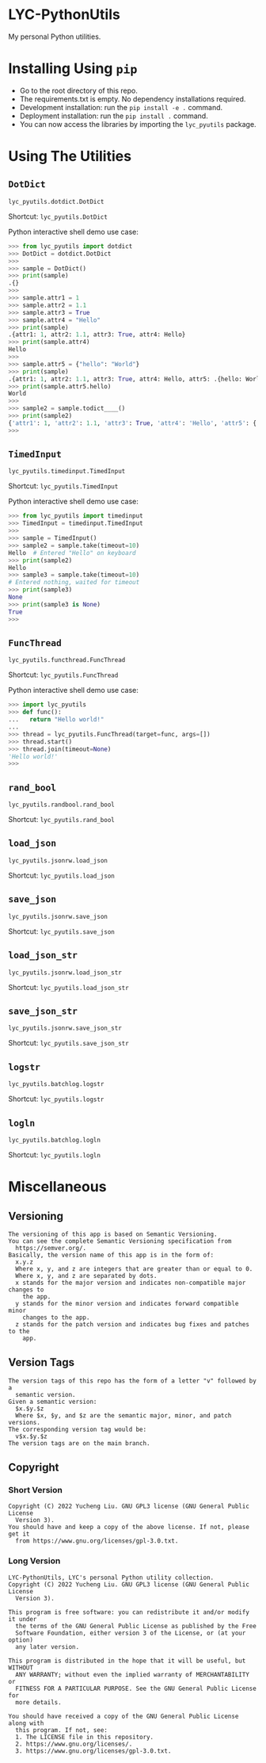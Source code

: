 <!---
Copyright 2022 Yucheng Liu. GNU GPL3 lincense.
GNU GPL3 license copy: https://www.gnu.org/licenses/gpl-3.0.txt
First added by username: liu-yucheng
Last updated by username: liu-yucheng
--->

# LYC-PythonUtils

My personal Python utilities.

# Installing Using `pip`

- Go to the root directory of this repo.
- The requirements.txt is empty. No dependency installations required.
- Development installation: run the `pip install -e .` command.
- Deployment installation: run the `pip install .` command.
- You can now access the libraries by importing the `lyc_pyutils` package.

# Using The Utilities

## `DotDict `

`lyc_pyutils.dotdict.DotDict`

Shortcut: `lyc_pyutils.DotDict`

Python interactive shell demo use case:

```python
>>> from lyc_pyutils import dotdict
>>> DotDict = dotdict.DotDict
>>>
>>> sample = DotDict()
>>> print(sample)
.{}
>>>
>>> sample.attr1 = 1
>>> sample.attr2 = 1.1
>>> sample.attr3 = True
>>> sample.attr4 = "Hello"
>>> print(sample)
.{attr1: 1, attr2: 1.1, attr3: True, attr4: Hello}
>>> print(sample.attr4)
Hello
>>>
>>> sample.attr5 = {"hello": "World"}
>>> print(sample)
.{attr1: 1, attr2: 1.1, attr3: True, attr4: Hello, attr5: .{hello: World}}
>>> print(sample.attr5.hello)
World
>>>
>>> sample2 = sample.todict____()
>>> print(sample2)
{'attr1': 1, 'attr2': 1.1, 'attr3': True, 'attr4': 'Hello', 'attr5': {'hello': 'World'}}
>>>
```

## `TimedInput`

`lyc_pyutils.timedinput.TimedInput`

Shortcut: `lyc_pyutils.TimedInput`

Python interactive shell demo use case:

```python
>>> from lyc_pyutils import timedinput
>>> TimedInput = timedinput.TimedInput
>>>
>>> sample = TimedInput()
>>> sample2 = sample.take(timeout=10)
Hello  # Entered "Hello" on keyboard
>>> print(sample2)
Hello
>>> sample3 = sample.take(timeout=10)
# Entered nothing, waited for timeout
>>> print(sample3)
None
>>> print(sample3 is None)
True
>>>
```


## `FuncThread`

`lyc_pyutils.functhread.FuncThread`

Shortcut: `lyc_pyutils.FuncThread`

Python interactive shell demo use case:

```python
>>> import lyc_pyutils
>>> def func():
...   return "Hello world!"
...
>>> thread = lyc_pyutils.FuncThread(target=func, args=[])
>>> thread.start()
>>> thread.join(timeout=None)
'Hello world!'
>>>
```

## `rand_bool`

`lyc_pyutils.randbool.rand_bool`

Shortcut: `lyc_pyutils.rand_bool`

## `load_json`

`lyc_pyutils.jsonrw.load_json`

Shortcut: `lyc_pyutils.load_json`

## `save_json`

`lyc_pyutils.jsonrw.save_json`

Shortcut: `lyc_pyutils.save_json`

## `load_json_str`

`lyc_pyutils.jsonrw.load_json_str`

Shortcut: `lyc_pyutils.load_json_str`

## `save_json_str`

`lyc_pyutils.jsonrw.save_json_str`

Shortcut: `lyc_pyutils.save_json_str`

## `logstr`

`lyc_pyutils.batchlog.logstr`

Shortcut: `lyc_pyutils.logstr`

## `logln`

`lyc_pyutils.batchlog.logln`

Shortcut: `lyc_pyutils.logln`

# Miscellaneous
## Versioning

```text
The versioning of this app is based on Semantic Versioning.
You can see the complete Semantic Versioning specification from
  https://semver.org/.
Basically, the version name of this app is in the form of:
  x.y.z
  Where x, y, and z are integers that are greater than or equal to 0.
  Where x, y, and z are separated by dots.
  x stands for the major version and indicates non-compatible major changes to
    the app.
  y stands for the minor version and indicates forward compatible minor
    changes to the app.
  z stands for the patch version and indicates bug fixes and patches to the
    app.
```

## Version Tags

```text
The version tags of this repo has the form of a letter "v" followed by a
  semantic version.
Given a semantic version:
  $x.$y.$z
  Where $x, $y, and $z are the semantic major, minor, and patch versions.
The corresponding version tag would be:
  v$x.$y.$z
The version tags are on the main branch.
```

## Copyright
### Short Version

```text
Copyright (C) 2022 Yucheng Liu. GNU GPL3 license (GNU General Public License
  Version 3).
You should have and keep a copy of the above license. If not, please get it
  from https://www.gnu.org/licenses/gpl-3.0.txt.
```

### Long Version

```text
LYC-PythonUtils, LYC's personal Python utility collection.
Copyright (C) 2022 Yucheng Liu. GNU GPL3 license (GNU General Public License
  Version 3).

This program is free software: you can redistribute it and/or modify it under
  the terms of the GNU General Public License as published by the Free
  Software Foundation, either version 3 of the License, or (at your option)
  any later version.

This program is distributed in the hope that it will be useful, but WITHOUT
  ANY WARRANTY; without even the implied warranty of MERCHANTABILITY or
  FITNESS FOR A PARTICULAR PURPOSE. See the GNU General Public License for
  more details.

You should have received a copy of the GNU General Public License along with
  this program. If not, see:
  1. The LICENSE file in this repository.
  2. https://www.gnu.org/licenses/.
  3. https://www.gnu.org/licenses/gpl-3.0.txt.
```
